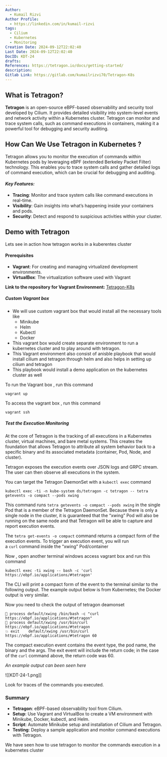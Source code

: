 ```yaml
---
Author:
  - Kumail Rizvi
Author Profile:
  - https://linkedin.com/in/kumail-rizvi
tags:
  - Cilium
  - Kubernetes
  - Monitoring
Creation Date: 2024-09-12T22:02:40
Last Date: 2024-09-12T22:02:40
DocID: KDT-24
drafts: 
References: https://tetragon.io/docs/getting-started/
description: 
Gitlab Link: https://gitlab.com/kumailrizvi70/Tetragon-K8s
---
```

## What is Tetragon?

**Tetragon** is an open-source eBPF-based observability and security tool developed by Cilium. It provides detailed visibility into system-level events and network activity within a Kubernetes cluster. Tetragon can monitor and trace system calls, such as command executions in containers, making it a powerful tool for debugging and security auditing.

## How Can We Use Tetragon in Kubernetes ?

Tetragon allows you to monitor the execution of commands within Kubernetes pods by leveraging eBPF (extended Berkeley Packet Filter) technology. This enables you to trace system calls and gather detailed logs of command execution, which can be crucial for debugging and auditing.

#### *Key Features:*

- **Tracing**: Monitor and trace system calls like command executions in real-time.
- **Visibility**: Gain insights into what’s happening inside your containers and pods.
- **Security**: Detect and respond to suspicious activities within your cluster.

## Demo with Tetragon

Lets see in action how tetragon works in a kuberentes cluster 

#### Prerequisites

- **Vagrant**: For creating and managing virtualized development environments.
- **VirtualBox**: The virtualization software used with Vagrant

**Link to the repository for Vagrant Environment:** [Tetragon-K8s](https://gitlab.com/kumailrizvi70/Tetragon-K8s)
##### Custom Vagrant box 

- We will use custom vagrant box that would install all the necessary tools like 
   - Minikube 
   - Helm
   - Kubectl 
   - Docker
- This vagrant box would create separate environment to run a kubernetes cluster and to play around with tetragon.
- This Vagrant environment also consist of anisble playbook that would install cilium and tetragon through helm and also helps in setting up cilium and tetragon 
- This playbook would install a demo application on the kubernetes cluster as well 

To run the Vagrant box , run this command 

```shell
vagrant up 
```

To access the vagrant box , run this command 

```shell
vagrant ssh
```

##### Test the Execution Monitoring

At the core of Tetragon is the tracking of all executions in a Kubernetes cluster, virtual machines, and bare metal systems. This creates the foundation that allows Tetragon to attribute all system behavior back to a specific binary and its associated metadata (container, Pod, Node, and cluster).

Tetragon exposes the execution events over JSON logs and GRPC stream. The user can then observe all executions in the system.

You can target the Tetragon DaemonSet with a `kubectl exec` command

```shell
kubectl exec -ti -n kube-system ds/tetragon -c tetragon -- tetra getevents -o compact --pods xwing
```

This command runs `tetra getevents -o compact --pods xwing` in the single Pod that is a member of the Tetragon DaemonSet. Because there is only a single node in the cluster, it is guaranteed that the “xwing” Pod will also be running on the same node and that Tetragon will be able to capture and report execution events.


The `tetra get-events -o compact` command returns a compact form of the execution events. To trigger an execution event, you will run a `curl` command inside the “xwing” Pod/container

Now , open another terminal windows access vagrant box and run this command 

```shell
kubectl exec -ti xwing -- bash -c 'curl https://ebpf.io/applications/#tetragon'
```

The CLI will print a compact form of the event to the terminal similar to the following output. The example output below is from Kubernetes; the Docker output is very similar.

Now you need to check the output of tetragon deamonset 

```shell
🚀 process default/xwing /bin/bash -c "curl https://ebpf.io/applications/#tetragon"
🚀 process default/xwing /usr/bin/curl https://ebpf.io/applications/#tetragon
💥 exit    default/xwing /usr/bin/curl https://ebpf.io/applications/#tetragon 60
```

The compact execution event contains the event type, the pod name, the binary and the args. The exit event will include the return code; in the case of the `curl` command above, the return code was 60.


*An example output can been seen here* 

![[KDT-24-1.png]]

Look for traces of the commands you executed.

### Summary

- **Tetragon**: eBPF-based observability tool from Cilium.
- **Setup**: Use Vagrant and VirtualBox to create a VM environment with Minikube, Docker, kubectl, and Helm.
- **Script**: Automate Minikube setup and installation of Cilium and Tetragon.
- **Testing**: Deploy a sample application and monitor command executions with Tetragon.

We have seen how to use tetragon to monitor the commands execution in a kubernetes cluster 